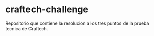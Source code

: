 # craftech-challenge
Repositorio que contiene la resolucion a los tres puntos de la prueba tecnica de Craftech.
